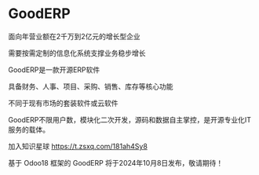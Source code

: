 # GoodERP

面向年营业额在2千万到2亿元的增长型企业

需要按需定制的信息化系统支撑业务稳步增长

GoodERP是一款开源ERP软件

具备财务、人事、项目、采购、销售、库存等核心功能

不同于现有市场的套装软件或云软件

GoodERP不限用户数，模块化二次开发，源码和数据自主掌控，是开源专业化IT服务的载体。

加入知识星球 https://t.zsxq.com/181ah4Sy8

基于 Odoo18 框架的 GoodERP 将于2024年10月8日发布，敬请期待！